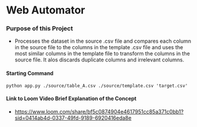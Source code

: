 # Web Automator

### Purpose of this Project 
+ Processes the dataset in the source .csv file and compares each column in the source file to the columns in the template .csv file and uses the most similar columns in the template file to transform the columns in the source file. It alos discards duplicate columns and irrelevant columns.

#### Starting Command
```python app.py ./source/table_A.csv ./source/template.csv 'target.csv'```

#### Link to Loom Video Brief Explanation of the Concept
+ https://www.loom.com/share/bf5c0874904e4617951cc85a371c0bb1?sid=0414ab4d-0337-49fd-9189-6920416eda8e